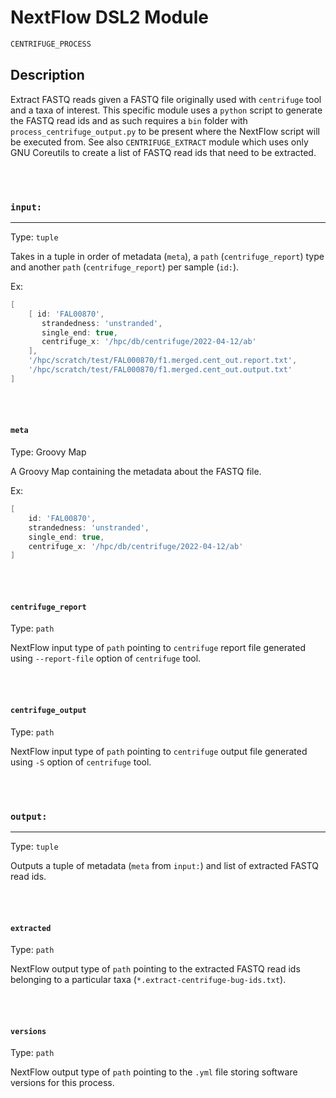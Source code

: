 # NextFlow DSL2 Module

```bash
CENTRIFUGE_PROCESS
```

## Description

Extract FASTQ reads given a FASTQ file originally used with `centrifuge` tool and a taxa of interest. This specific module uses a `python` script to generate the FASTQ read ids and as such requires a `bin` folder with `process_centrifuge_output.py` to be present where the NextFlow script will be executed from. See also `CENTRIFUGE_EXTRACT` module which uses only GNU Coreutils to create a list of FASTQ read ids that need to be extracted.

\
&nbsp;

### `input:`

___

Type: `tuple`

Takes in a tuple in order of metadata (`meta`), a `path` (`centrifuge_report`) type and another `path` (`centrifuge_report`) per sample (`id:`).

Ex:

```groovy
[ 
    [ id: 'FAL00870',
       strandedness: 'unstranded',
       single_end: true,
       centrifuge_x: '/hpc/db/centrifuge/2022-04-12/ab'
    ],
    '/hpc/scratch/test/FAL000870/f1.merged.cent_out.report.txt',
    '/hpc/scratch/test/FAL000870/f1.merged.cent_out.output.txt'
]
```

\
&nbsp;

#### `meta`

Type: Groovy Map

A Groovy Map containing the metadata about the FASTQ file.

Ex:

```groovy
[ 
    id: 'FAL00870',
    strandedness: 'unstranded',
    single_end: true,
    centrifuge_x: '/hpc/db/centrifuge/2022-04-12/ab'
]
```

\
&nbsp;

#### `centrifuge_report`

Type: `path`

NextFlow input type of `path` pointing to `centrifuge` report file generated using `--report-file` option of `centrifuge` tool.

\
&nbsp;

#### `centrifuge_output`

Type: `path`

NextFlow input type of `path` pointing to `centrifuge` output file generated using `-S` option of `centrifuge` tool.

\
&nbsp;

### `output:`

___

Type: `tuple`

Outputs a tuple of metadata (`meta` from `input:`) and list of extracted FASTQ read ids.

\
&nbsp;

#### `extracted`

Type: `path`

NextFlow output type of `path` pointing to the extracted FASTQ read ids belonging to a particular taxa (`*.extract-centrifuge-bug-ids.txt`).

\
&nbsp;

#### `versions`

Type: `path`

NextFlow output type of `path` pointing to the `.yml` file storing software versions for this process.
